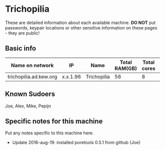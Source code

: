 # Trichopilia

These are detailed information about each available machine. **DO NOT** put passwords, keypair locations or other sensitive information on these pages - they are public!

## Basic info

Name on network | IP  | Name | Total RAM(GB) | Total cores | Notes
--------------- | --- | ---- | ------------- | ----------- | -----
trichopilia.ad.kew.org | x.x.1.96 | Trichopilia | 56 | 8 | na

## Known Sudoers

Joe, Alex, Mike, Pepijn

## Specific notes for this machine

Put any notes specific to this machine here.

* Update 2016-aug-19: installed poretools 0.5.1 from github (Joe)


